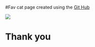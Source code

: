 #Fav cat page created using the [Git Hub](https://pages.github.com/)

![](https://images.squarespace-cdn.com/content/v1/5a5d10ae2aeba5215249a42b/1574207208823-8VST2FD225I3P9K6YKQQ/maplecat_curious.JPG)

# Thank you

